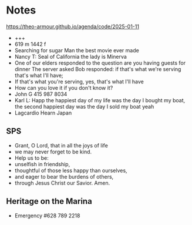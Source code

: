 # Notes

<a href="https://theo-armour.github.io/agenda/code/2025-01-11/#README.md">https://theo-armour.github.io/agenda/code/2025-01-11</a>

* +++
* 619 m 1442 f
* Searching for sugar Man the best movie ever made
* Nancy T: Seal of California the lady is Minerva&nbsp;
* One of our elders responded to the question are you having guests for dinner The server asked Bob responded: if that's what we're serving that's what I'll have; 
* If that's what you're serving, yes, that's what I'll have
* How can you love it if you don't know it?
* John G 415 987 8034
* Karl L: Happ the happiest day of my life was the day I bought my boat, the second happiest day was the day I sold my boat yeah&nbsp;
* Lagcardio Hearn Japan

## SPS

* Grant, O Lord, that in all the joys of life
* we may never forget to be kind.
* Help us to be:
* unselfish in friendship,
* thoughtful of those less happy than ourselves,
* and eager to bear the burdens of others,
* through Jesus Christ our Savior. Amen.

## Heritage on the Marina

* Emergency #628 789 2218